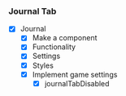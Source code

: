 ### Journal Tab

- [x] Journal
  - [x] Make a component
  - [x] Functionality
  - [x] Settings
  - [x] Styles
  - [x] Implement game settings
    - [x] journalTabDisabled
